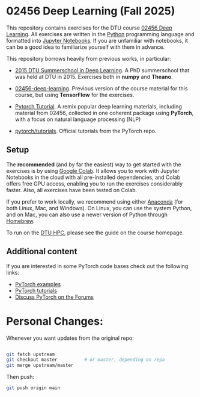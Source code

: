# 02456 Deep Learning (Fall 2025)

This repository contains exercises for the DTU course [02456 Deep Learning](https://kurser.dtu.dk/course/02456). All exercises are written in the [Python](https://www.python.org/) programming language and formatted into [Jupyter Notebooks](https://jupyter.org/). If you are unfamiliar with notebooks, it can be a good idea to familiarize yourself with them in advance.

This repository borrows heavily from previous works, in particular:

* [2015 DTU Summerschool in Deep Learning](https://github.com/DeepLearningDTU/Summerschool_2015/tree/master/day1-NN). A PhD summerschool that was held at DTU in 2015. Exercises both in **numpy** and **Theano**.

* [02456-deep-learning](https://github.com/DeepLearningDTU/02456-deep-learning). Previous version of the course material for this course, but using **TensorFlow** for the exercises.

* [Pytorch Tutorial](https://github.com/munkai/pytorch-tutorial). A remix popular deep learning materials, including material from 02456, collected in one coherent package using **PyTorch**, with a focus on natural language processing (NLP)

* [pytorch/tutorials](https://github.com/pytorch/tutorials). Official tutorials from the PyTorch repo.

## Setup
The **recommended** (and by far the easiest) way to get started with the exercises is by using [Google Colab](https://colab.research.google.com/notebooks/intro.ipynb). It allows you to work with Jupyter Notebooks in the cloud with all pre-installed dependencies, and Colab offers free GPU access, enabling you to run the exercises considerably faster. Also, all exercises have been tested on Colab.

If you prefer to work locally, we recommend using either [Anaconda](https://www.anaconda.com) (for both Linux, Mac, and Windows). On Linux, you can use the system Python, and on Mac, you can also use a newer version of Python through [Homebrew](https://brew.sh).

To run on the [DTU HPC](https://www.hpc.dtu.dk), please see the guide on the course homepage.

## Additional content

If you are interested in some PyTorch code bases check out the following links:

- [PyTorch examples](https://github.com/pytorch/examples)
- [PyTorch tutorials](https://github.com/pytorch/tutorials)
- [Discuss PyTorch on the Forums](https://discuss.pytorch.org/)


# Personal Changes:

Whenever you want updates from the original repo:
```bash

git fetch upstream
git checkout master          # or master, depending on repo
git merge upstream/master

```
Then push:
```bash
git push origin main
```